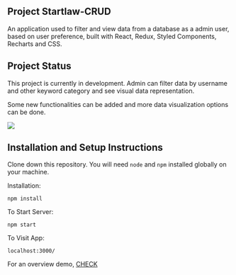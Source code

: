 ## Project Startlaw-CRUD

 

An application used to filter and view data from a database as a admin user, based on user preference, built with React, Redux, Styled Components, Recharts and CSS.

## Project Status

This project is currently in development. Admin can filter data by username and other keyword category and see visual data representation.

Some new functionalities can be added and more data visualization options can be done.

  
<img src="https://i.ibb.co/L00k6n0/Captura-de-Tela-2021-05-03-a-s-13-39-02.png">


## Installation and Setup Instructions

Clone down this repository. You will need `node` and `npm` installed globally on your machine.  

Installation:

`npm install`  
 
To Start Server:

`npm start`  

To Visit App:

`localhost:3000/` 

For an overview demo, [CHECK](https://victorvalim.github.io/start-law/)
